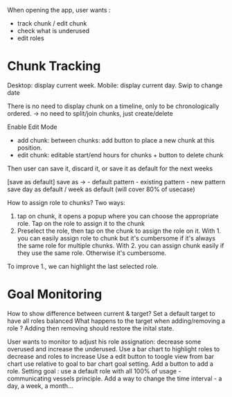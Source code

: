 When opening the app, user wants :
- track chunk / edit chunk
- check what is underused
- edit roles

# Chunk Tracking

Desktop: display current week.
Mobile: display current day. Swip to change date

There is no need to display chunk on a timeline, only to be chronologically ordered.
-> no need to split/join chunks, just create/delete

Enable Edit Mode

- add chunk: between chunks: add button to place a new chunk at this position.
- edit chunk: editable start/end hours for chunks + button to delete chunk

Then user can save it, discard it, or save it as default for the next weeks

[save as default]
save as ->  - default pattern
            - existing pattern
            - new pattern
save day as default / week as default (will cover 80% of usecase)

How to assign role to chunks? Two ways:
1. tap on chunk, it opens a popup where you can choose the appropriate role. Tap on the role to assign it to the chunk
2. Preselect the role, then tap on the chunk to assign the role on it.
With 1. you can easily assign role to chunk but it's cumbersome if it's always the same role for multiple chunks.
With 2. you can assign chunk easily if they use the same role. Otherwise it's cumbersome.

To improve 1., we can highlight the last selected role.

# Goal Monitoring

How to show difference between current & target?
Set a default target to have all roles balanced
What happens to the target when adding/removing a role ? Adding then removing should restore the inital state.

User wants to monitor to adjust his role assignation: decrease some overused and increase the underused.
Use a bar chart to highlight roles to decrease and roles to increase
Use a edit button to toogle view from bar chart use relative to goal to bar chart goal setting. Add a button to add a role.
Setting goal : use a default role with all 100% of usage - communicating vessels principle.
Add a way to change the time interval - a day, a week, a month...

